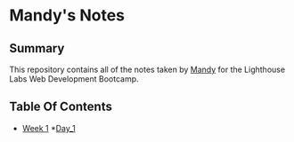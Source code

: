 # Mandy's Notes
## Summary 

This repository contains all of the notes taken by [Mandy](https://github.com/MandyDev1) for the Lighthouse Labs Web Development Bootcamp.
## Table Of Contents
* [Week 1](/Week_1)
  *[Day_1](/Week_1/Day_1)